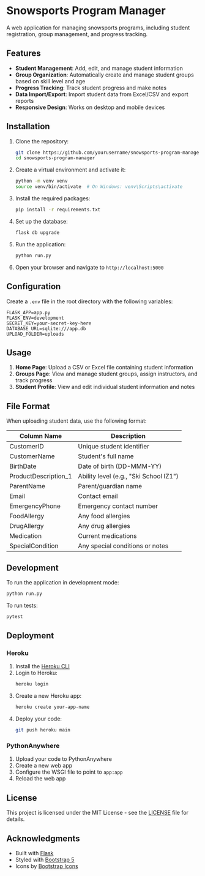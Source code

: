 # Snowsports Program Manager

A web application for managing snowsports programs, including student registration, group management, and progress tracking.

## Features

- **Student Management**: Add, edit, and manage student information
- **Group Organization**: Automatically create and manage student groups based on skill level and age
- **Progress Tracking**: Track student progress and make notes
- **Data Import/Export**: Import student data from Excel/CSV and export reports
- **Responsive Design**: Works on desktop and mobile devices

## Installation

1. Clone the repository:
   ```bash
   git clone https://github.com/yourusername/snowsports-program-manager.git
   cd snowsports-program-manager
   ```

2. Create a virtual environment and activate it:
   ```bash
   python -m venv venv
   source venv/bin/activate  # On Windows: venv\Scripts\activate
   ```

3. Install the required packages:
   ```bash
   pip install -r requirements.txt
   ```

4. Set up the database:
   ```bash
   flask db upgrade
   ```

5. Run the application:
   ```bash
   python run.py
   ```

6. Open your browser and navigate to `http://localhost:5000`

## Configuration

Create a `.env` file in the root directory with the following variables:

```
FLASK_APP=app.py
FLASK_ENV=development
SECRET_KEY=your-secret-key-here
DATABASE_URL=sqlite:///app.db
UPLOAD_FOLDER=uploads
```

## Usage

1. **Home Page**: Upload a CSV or Excel file containing student information
2. **Groups Page**: View and manage student groups, assign instructors, and track progress
3. **Student Profile**: View and edit individual student information and notes

## File Format

When uploading student data, use the following format:

| Column Name       | Description                           |
|-------------------|---------------------------------------|
| CustomerID        | Unique student identifier             |
| CustomerName      | Student's full name                   |
| BirthDate         | Date of birth (DD-MMM-YY)             |
| ProductDescription_1 | Ability level (e.g., "Ski School IZ1") |
| ParentName        | Parent/guardian name                  |
| Email             | Contact email                         |
| EmergencyPhone    | Emergency contact number              |
| FoodAllergy       | Any food allergies                    |
| DrugAllergy       | Any drug allergies                    |
| Medication        | Current medications                   |
| SpecialCondition  | Any special conditions or notes       |

## Development

To run the application in development mode:

```bash
python run.py
```

To run tests:

```bash
pytest
```

## Deployment

### Heroku

1. Install the [Heroku CLI](https://devcenter.heroku.com/articles/heroku-cli)
2. Login to Heroku:
   ```bash
   heroku login
   ```
3. Create a new Heroku app:
   ```bash
   heroku create your-app-name
   ```
4. Deploy your code:
   ```bash
   git push heroku main
   ```

### PythonAnywhere

1. Upload your code to PythonAnywhere
2. Create a new web app
3. Configure the WSGI file to point to `app:app`
4. Reload the web app

## License

This project is licensed under the MIT License - see the [LICENSE](LICENSE) file for details.

## Acknowledgments

- Built with [Flask](https://flask.palletsprojects.com/)
- Styled with [Bootstrap 5](https://getbootstrap.com/)
- Icons by [Bootstrap Icons](https://icons.getbootstrap.com/)
